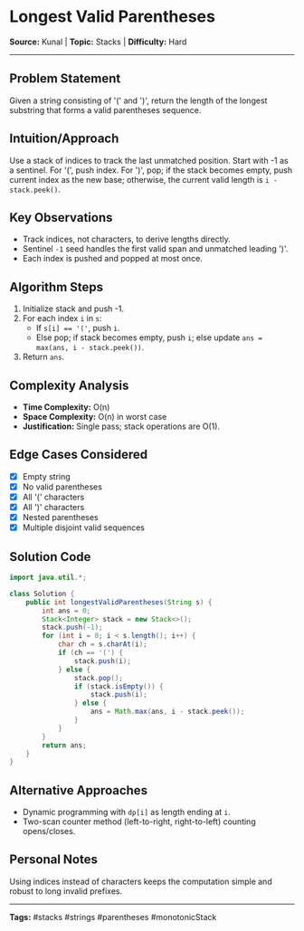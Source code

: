 # Longest Valid Parentheses

**Source:** Kunal | **Topic:** Stacks | **Difficulty:** Hard  

---

## Problem Statement
Given a string consisting of '(' and ')', return the length of the longest substring that forms a valid parentheses sequence.

## Intuition/Approach
Use a stack of indices to track the last unmatched position. Start with -1 as a sentinel. For '(', push index. For ')', pop; if the stack becomes empty, push current index as the new base; otherwise, the current valid length is `i - stack.peek()`.

## Key Observations
- Track indices, not characters, to derive lengths directly.
- Sentinel `-1` seed handles the first valid span and unmatched leading ')'.
- Each index is pushed and popped at most once.

## Algorithm Steps
1. Initialize stack and push -1.
2. For each index `i` in `s`:
   - If `s[i] == '('`, push `i`.
   - Else pop; if stack becomes empty, push `i`; else update `ans = max(ans, i - stack.peek())`.
3. Return `ans`.

## Complexity Analysis
- **Time Complexity:** O(n)
- **Space Complexity:** O(n) in worst case
- **Justification:** Single pass; stack operations are O(1).

## Edge Cases Considered
- [x] Empty string
- [x] No valid parentheses
- [x] All '(' characters
- [x] All ')' characters
- [x] Nested parentheses
- [x] Multiple disjoint valid sequences

## Solution Code

```java
import java.util.*;

class Solution {
    public int longestValidParentheses(String s) {
        int ans = 0;
        Stack<Integer> stack = new Stack<>();
        stack.push(-1);
        for (int i = 0; i < s.length(); i++) {
            char ch = s.charAt(i);
            if (ch == '(') {
                stack.push(i);
            } else {
                stack.pop();
                if (stack.isEmpty()) {
                    stack.push(i);
                } else {
                    ans = Math.max(ans, i - stack.peek());
                }
            }
        }
        return ans;
    }
}
```

## Alternative Approaches
- Dynamic programming with `dp[i]` as length ending at `i`.
- Two-scan counter method (left-to-right, right-to-left) counting opens/closes.

## Personal Notes
Using indices instead of characters keeps the computation simple and robust to long invalid prefixes.

---
**Tags:** #stacks #strings #parentheses #monotonicStack 